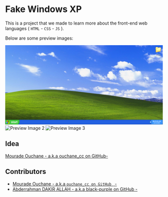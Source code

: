 # Fake Windows XP

This is a project that we made to learn more about the front-end web languages ( ```HTML``` - ```CSS``` - ```JS``` ).

Below are some preview images:

![Preview Image 1](./ss1.png)
![Preview Image 2](./ss2.png)
![Preview Image 3](./ss3.png)

## Idea

[Mourade Ouchane - a.k.a  ouchane_cc on GitHub-](https://github.com/Mouradouchane)

## Contributors

* [Mourade Ouchane - a.k.a  ```ouchane_cc on GitHub ``` -](https://github.com/Mouradouchane)
* [Abderrahman DAKIR ALLAH - a.k.a  black-purple on GitHub -](https://github.com/black-purple)
